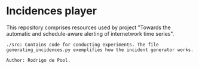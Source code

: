 # Incidences player

This repository comprises resources used by project "Towards the automatic and schedule-aware alerting of internetwork time series".

    ./src: Contains code for conducting experiments. The file generating_incidences.py exemplifies how the incident generator works.
    
    Author: Rodrigo de Pool.

